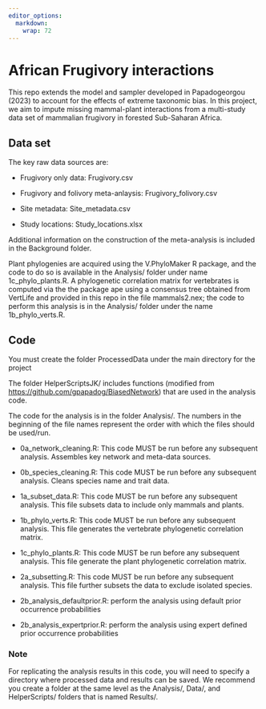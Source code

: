 ```yaml
---
editor_options: 
  markdown: 
    wrap: 72
---
```


# African Frugivory interactions

This repo extends the model and sampler developed in Papadogeorgou
(2023) to account for the effects of extreme taxonomic bias. In this
project, we aim to impute missing mammal-plant interactions from a
multi-study data set of mammalian frugivory in forested Sub-Saharan
Africa.

## Data set

The key raw data sources are:

-   Frugivory only data: Frugivory.csv

-   Frugivory and folivory meta-anlaysis: Frugivory_folivory.csv

-   Site metadata: Site_metadata.csv

-   Study locations: Study_locations.xlsx

Additional information on the construction of the meta-analysis is
included in the Background folder.

Plant phylogenies are acquired using the V.PhyloMaker R package, and the
code to do so is available in the Analysis/ folder under name
1c_phylo_plants.R. A phylogenetic correlation matrix for vertebrates is
computed via the the package ape using a consensus tree obtained from
VertLife and provided in this repo in the file mammals2.nex; the code to
perform this analysis is in the Analysis/ folder under the name
1b_phylo_verts.R.

## Code

You must create the folder ProcessedData under the main directory for
the project

The folder HelperScriptsJK/ includes functions (modified from
<https://github.com/gpapadog/BiasedNetwork>) that are used in the
analysis code.

The code for the analysis is in the folder Analysis/. The numbers in the
beginning of the file names represent the order with which the files
should be used/run.

-   0a_network_cleaning.R: This code MUST be run before any subsequent
    analysis. Assembles key network and meta-data sources.

-   0b_species_cleaning.R: This code MUST be run before any subsequent
    analysis. Cleans species name and trait data.

-   1a_subset_data.R: This code MUST be run before any subsequent
    analysis. This file subsets data to include only mammals and plants.

-   1b_phylo_verts.R: This code MUST be run before any subsequent
    analysis. This file generates the vertebrate phylogenetic
    correlation matrix.

-   1c_phylo_plants.R: This code MUST be run before any subsequent
    analysis. This file generate the plant phylogenetic correlation
    matrix.

-   2a_subsetting.R: This code MUST be run before any subsequent
    analysis. This file further subsets the data to exclude isolated
    species.

-   2b_analysis_defaultprior.R: perform the analysis using default prior
    occurrence probabilities

-   2b_analysis_expertprior.R: perform the analysis using expert defined
    prior occurrence probabilities

### Note

For replicating the analysis results in this code, you will need to
specify a directory where processed data and results can be saved. We
recommend you create a folder at the same level as the Analysis/, Data/,
and HelperScripts/ folders that is named Results/.
